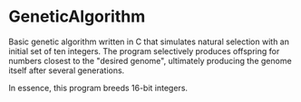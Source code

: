 # GeneticAlgorithm

Basic genetic algorithm written in C that simulates natural selection with an initial set of ten integers. The program selectively produces offspring for numbers closest to the "desired genome", ultimately producing the genome itself after several generations.

In essence, this program breeds 16-bit integers.
